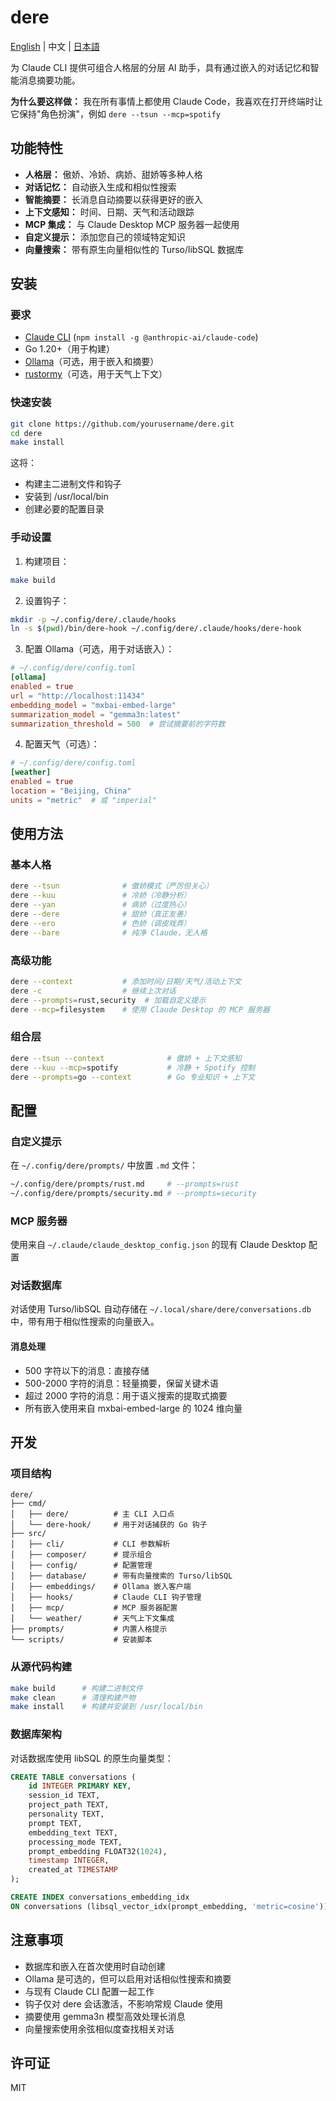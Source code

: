 # dere

[English](README.md) | 中文 | [日本語](README.ja.md)

为 Claude CLI 提供可组合人格层的分层 AI 助手，具有通过嵌入的对话记忆和智能消息摘要功能。

**为什么要这样做：** 我在所有事情上都使用 Claude Code，我喜欢在打开终端时让它保持"角色扮演"，例如 `dere --tsun --mcp=spotify`

## 功能特性

- **人格层：** 傲娇、冷娇、病娇、甜娇等多种人格
- **对话记忆：** 自动嵌入生成和相似性搜索
- **智能摘要：** 长消息自动摘要以获得更好的嵌入
- **上下文感知：** 时间、日期、天气和活动跟踪
- **MCP 集成：** 与 Claude Desktop MCP 服务器一起使用
- **自定义提示：** 添加您自己的领域特定知识
- **向量搜索：** 带有原生向量相似性的 Turso/libSQL 数据库

## 安装

### 要求

- [Claude CLI](https://github.com/anthropics/claude-cli) (`npm install -g @anthropic-ai/claude-code`)
- Go 1.20+（用于构建）
- [Ollama](https://ollama.ai)（可选，用于嵌入和摘要）
- [rustormy](https://github.com/yourusername/rustormy)（可选，用于天气上下文）

### 快速安装

```bash
git clone https://github.com/yourusername/dere.git
cd dere
make install
```

这将：
- 构建主二进制文件和钩子
- 安装到 /usr/local/bin
- 创建必要的配置目录

### 手动设置

1. 构建项目：
```bash
make build
```

2. 设置钩子：
```bash
mkdir -p ~/.config/dere/.claude/hooks
ln -s $(pwd)/bin/dere-hook ~/.config/dere/.claude/hooks/dere-hook
```

3. 配置 Ollama（可选，用于对话嵌入）：
```toml
# ~/.config/dere/config.toml
[ollama]
enabled = true
url = "http://localhost:11434"
embedding_model = "mxbai-embed-large"
summarization_model = "gemma3n:latest"
summarization_threshold = 500  # 尝试摘要前的字符数
```

4. 配置天气（可选）：
```toml
# ~/.config/dere/config.toml
[weather]
enabled = true
location = "Beijing, China"
units = "metric"  # 或 "imperial"
```

## 使用方法

### 基本人格
```bash
dere --tsun              # 傲娇模式（严厉但关心）
dere --kuu               # 冷娇（冷静分析）
dere --yan               # 病娇（过度热心）
dere --dere              # 甜娇（真正友善）
dere --ero               # 色娇（调皮戏弄）
dere --bare              # 纯净 Claude，无人格
```

### 高级功能
```bash
dere --context           # 添加时间/日期/天气/活动上下文
dere -c                  # 继续上次对话
dere --prompts=rust,security  # 加载自定义提示
dere --mcp=filesystem    # 使用 Claude Desktop 的 MCP 服务器
```

### 组合层
```bash
dere --tsun --context              # 傲娇 + 上下文感知
dere --kuu --mcp=spotify           # 冷静 + Spotify 控制
dere --prompts=go --context        # Go 专业知识 + 上下文
```

## 配置

### 自定义提示
在 `~/.config/dere/prompts/` 中放置 `.md` 文件：
```bash
~/.config/dere/prompts/rust.md     # --prompts=rust
~/.config/dere/prompts/security.md # --prompts=security
```

### MCP 服务器
使用来自 `~/.claude/claude_desktop_config.json` 的现有 Claude Desktop 配置

### 对话数据库
对话使用 Turso/libSQL 自动存储在 `~/.local/share/dere/conversations.db` 中，带有用于相似性搜索的向量嵌入。

#### 消息处理
- 500 字符以下的消息：直接存储
- 500-2000 字符的消息：轻量摘要，保留关键术语
- 超过 2000 字符的消息：用于语义搜索的提取式摘要
- 所有嵌入使用来自 mxbai-embed-large 的 1024 维向量

## 开发

### 项目结构
```
dere/
├── cmd/
│   ├── dere/          # 主 CLI 入口点
│   └── dere-hook/     # 用于对话捕获的 Go 钩子
├── src/
│   ├── cli/           # CLI 参数解析
│   ├── composer/      # 提示组合
│   ├── config/        # 配置管理
│   ├── database/      # 带有向量搜索的 Turso/libSQL
│   ├── embeddings/    # Ollama 嵌入客户端
│   ├── hooks/         # Claude CLI 钩子管理
│   ├── mcp/           # MCP 服务器配置
│   └── weather/       # 天气上下文集成
├── prompts/           # 内置人格提示
└── scripts/           # 安装脚本
```

### 从源代码构建
```bash
make build      # 构建二进制文件
make clean      # 清理构建产物
make install    # 构建并安装到 /usr/local/bin
```

### 数据库架构
对话数据库使用 libSQL 的原生向量类型：
```sql
CREATE TABLE conversations (
    id INTEGER PRIMARY KEY,
    session_id TEXT,
    project_path TEXT,
    personality TEXT,
    prompt TEXT,
    embedding_text TEXT,
    processing_mode TEXT,
    prompt_embedding FLOAT32(1024),
    timestamp INTEGER,
    created_at TIMESTAMP
);

CREATE INDEX conversations_embedding_idx 
ON conversations (libsql_vector_idx(prompt_embedding, 'metric=cosine'));
```

## 注意事项

- 数据库和嵌入在首次使用时自动创建
- Ollama 是可选的，但可以启用对话相似性搜索和摘要
- 与现有 Claude CLI 配置一起工作
- 钩子仅对 dere 会话激活，不影响常规 Claude 使用
- 摘要使用 gemma3n 模型高效处理长消息
- 向量搜索使用余弦相似度查找相关对话

## 许可证

MIT